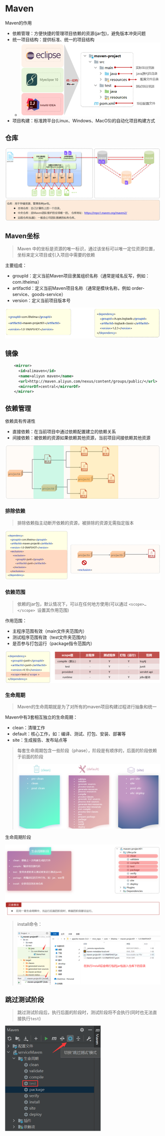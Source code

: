 # Maven

Maven的作用

- 依赖管理：方便快捷的管理项目依赖的资源(jar包)，避免版本冲突问题
- 统一项目结构：提供标准、统一的项目结构
  - <img src="img/Maven/image-20230817102145884.png" alt="image-20230817102145884" style="zoom: 67%;" />
- 项目构建：标准跨平台(Linux、Windows、MacOS)的自动化项目构建方式

## 仓库

<img src="img/Maven/image-20230817102334506.png" alt="image-20230817102334506" style="zoom:67%;" />

## Maven坐标

> Maven 中的坐标是资源的唯一标识，通过该坐标可以唯一定位资源位置，坐标来定义项目或引入项目中需要的依赖

主要组成：

- groupId：定义当前Maven项目隶属组织名称（通常是域名反写，例如：com.itheima）
- artifactId：定义当前Maven项目名称（通常是模块名称，例如 order-service、goods-service）
- version：定义当前项目版本号

<img src="img/Maven/image-20230817102516069.png" alt="image-20230817102516069" style="zoom:67%;" />

## 镜像

```xml
	<mirror>
      <id>alimaven</id>
      <name>aliyun maven</name>
      <url>http://maven.aliyun.com/nexus/content/groups/public/</url>
      <mirrorOf>central</mirrorOf>        
	</mirror>
```

## 依赖管理

依赖具有传递性

- 直接依赖：在当前项目中通过依赖配置建立的依赖关系
- 间接依赖：被依赖的资源如果依赖其他资源，当前项目间接依赖其他资源

<img src="img/Maven/image-20230817102700459.png" alt="image-20230817102700459" style="zoom:67%;" />

### 排除依赖

> 排除依赖指主动断开依赖的资源，被排除的资源无需指定版本

<img src="img/Maven/image-20230817102836733.png" alt="image-20230817102836733" style="zoom: 67%;" />

### 依赖范围

> 依赖的jar包，默认情况下，可以在任何地方使用(可以通过 `<scope>…</scope> `设置其作用范围)

作用范围：

- 主程序范围有效（main文件夹范围内）
- 测试程序范围有效（test文件夹范围内）
- 是否参与打包运行（package指令范围内）

<img src="img/Maven/image-20230817103118385.png" alt="image-20230817103118385" style="zoom:67%;" />

### 生命周期

> Maven的生命周期就是为了对所有的maven项目构建过程进行抽象和统一

Maven中有3套相互独立的生命周期：

- clean：清理工作
- default：核心工作，如：编译、测试、打包、安装、部署等
- site：生成报告、发布站点等

> 每套生命周期包含一些阶段（phase），阶段是有顺序的，后面的阶段依赖于前面的阶段
>
> <img src="img/Maven/image-20230817103432799.png" alt="image-20230817103432799" style="zoom: 67%;" />

生命周期阶段

<img src="img/Maven/image-20230817110733828.png" alt="image-20230817110733828" style="zoom: 67%;" />

> install命令：
>
> <img src="img/Maven/image-20230817114219670.png" alt="image-20230817114219670" style="zoom: 67%;" />

## 跳过测试阶段

> 跳过测试阶段后，执行后面的阶段时，测试阶段将不会执行(同时也无法直接执行`test`)

<img src="img/Maven/image-20230817114524405.png" alt="image-20230817114524405" style="zoom:67%;" />